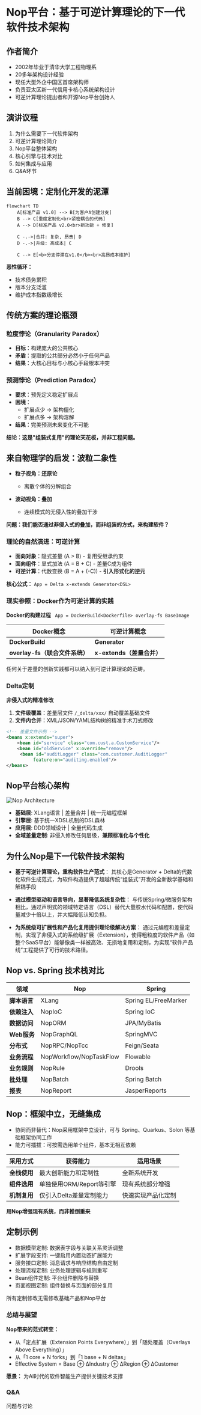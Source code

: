 # Nop平台：基于可逆计算理论的下一代软件技术架构

## 作者简介

- 2002年毕业于清华大学工程物理系
- 20多年架构设计经验
- 现任大型外企中国区首席架构师
- 负责亚太区新一代信用卡核心系统架构设计
- 可逆计算理论提出者和开源Nop平台创始人

## 演讲议程
1. 为什么需要下一代软件架构 
2. 可逆计算理论简介 
3. Nop平台整体架构 ️
4. 核心引擎与技术对比 
5. 如何集成与应用
6. Q&A环节 

## 当前困境：定制化开发的泥潭

```mermaid
flowchart TD
    A[标准产品 v1.0] --> B[为客户A创建分支]
    B --> C[重度定制化<br>紧密耦合的代码]
    A --> D[标准产品 v2.0<br>新功能 + 修复]
    
    C -.->|合并: 复杂, 昂贵| D
    D -.->|升级: 高成本| C
    
    C --> E[<b>分支停滞在v1.0</b><br>高昂成本维护]
```

**恶性循环：**
- 技术债务累积
- 版本分支泛滥
- 维护成本指数级增长

## 传统方案的理论瓶颈

### 粒度悖论（Granularity Paradox）
- **目标**：构建庞大的公共核心
- **矛盾**：提取的公共部分必然小于任何产品
- **结果**：大核心目标与小核心手段根本冲突

### 预测悖论（Prediction Paradox）
- **要求**：预先定义稳定扩展点
- **困境**：
  - 扩展点少 → 架构僵化
  - 扩展点多 → 架构溶解
- **结果**：完美预测未来变化不可能

**结论：这是"组装式复用"的理论天花板，并非工程问题。**

## 来自物理学的启发：波粒二象性

- **粒子视角：还原论**
  - 离散个体的分解组合
  
- **波动视角：叠加**
  - 连续模式的无侵入性的叠加干涉

**问题：我们能否通过非侵入式的叠加，而非组装的方式，来构建软件？**

### 理论的自然演进：可逆计算

- **面向对象**：隐式差量 (A > B) - 复用受继承约束
- **面向组件**：显式加法 (A = B + C) - 差量C成为组件
- **可逆计算**：代数变换 (B = A + (-C)) - **引入形式化的逆元**

**核心公式：** `App = Delta x-extends Generator<DSL>`


### 现实参照：Docker作为可逆计算的实践

**Docker的构建过程**
` App = DockerBuild<Dockerfile> overlay-fs BaseImage`

| Docker概念 | 可逆计算概念 |
|------------|--------------|
| **DockerBuild<Dockerfile>** | **Generator<DSL>** |
| **overlay-fs（联合文件系统）** | **x-extends（差量合并）** |

任何关于差量的创新实践都可以纳入到可逆计算理论的范畴。

### Delta定制
**非侵入式的精准修改**

1. **文件级覆盖**：差量层文件 `/_delta/xxx/` 自动覆盖基础文件
2. **文件内合并**：XML/JSON/YAML结构树的精准手术刀式修改

```xml
<!-- 差量文件示例 -->
<beans x:extends="super">
    <bean id="service" class="com.cust.a.CustomService"/> 
    <bean id="oldService" x:override="remove"/>
	 <bean id="auditLogger" class="com.customer.AuditLogger"
          feature:on="auditing.enabled"/>
</beans>
```

## Nop平台核心架构

![Nop Architecture](nop-arch.svg) <!-- width:400px;height:auto; -->

- **基础层**: XLang语言 | 差量合并 | 统一元编程框架
- **引擎层**: 基于统一XDSL机制的DSL森林 
- **应用层**: DDD领域设计 | 全量代码生成
- **全域差量定制**: 非侵入修改任何层级，**兼顾标准化与个性化**

## 为什么Nop是下一代软件技术架构

- **基于可逆计算理论，重构软件生产范式**：
   其核心是Generator + Delta的代数化软件生成范式，为软件构造提供了超越传统“组装式”开发的全新数学基础和解耦手段

- **通过模型驱动和语言导向，显著降低系统复杂性**：
    与传统Spring/微服务架构相比，通过声明式的领域特定语言（DSL）替代大量胶水代码和配置，使代码量减少十倍以上，并大幅降低认知负担。

- **为系统级可扩展性和产品化复用提供理论级解决方案**：
    通过元编程和差量定制，实现了非侵入式的系统级扩展（Extension），使得粗粒度的软件产品（如整个SaaS平台）能够像类一样被高效、无损地复用和定制，为实现“软件产品线”工程提供了可行的技术路径。


## Nop vs. Spring 技术栈对比

| 领域           | Nop           | Spring           |
|----------------|---------------|------------------|
| **脚本语言**       | XLang         | Spring EL/FreeMarker |
| **依赖注入**    | NopIoC        | Spring IoC       |
| **数据访问**       | NopORM        | JPA/MyBatis      |
| **Web服务**        | NopGraphQL    | SpringMVC        |
| **分布式**       | NopRPC/NopTcc    | Feign/Seata  |
| **业务流程**       | NopWorkflow/NopTaskFlow   | Flowable         |
| **业务规则** | NopRule | Drools|
| **批处理**     | NopBatch      | Spring Batch     |
| **报表**       | NopReport     | JasperReports    |


## Nop：框架中立，无缝集成

- 协同而非替代：Nop采用框架中立设计，可与 Spring、Quarkus、Solon 等基础框架协同工作
- 能力可插拔：可按需选用单个组件，基本无相互依赖

| 采用方式 | 获得能力 | 适用场景 |
|---------|---------|---------|
| **全栈使用** | 最大创新能力和定制性 | 全新系统开发 |
| **组件选用** | 单独使用ORM/Report等引擎 | 现有系统部分增强 |
| **机制复用** | 仅引入Delta差量定制能力 | 快速实现产品化定制 |

**用Nop增强现有系统，而非推倒重来**

## 定制示例
- 数据模型定制: 数据表字段与关联关系灵活调整
- 扩展字段支持: 一键启用内置动态扩展能力
- 服务接口定制: 消息请求与响应结构自由定制
- 处理流程定制: 业务处理逻辑与规则重写
- Bean组件定制: 平台组件删除与替换
- 页面视图定制: 组件替换与页面的部分复用

所有定制修改无需修改基础产品和Nop平台

### 总结与展望

**Nop带来的范式转变：**
- 从「定点扩展（Extension Points Everywhere）」到「随处覆盖（Overlays Above Everything）」
- 从「1 core + N forks」到「1 base + N deltas」
- Effective System = Base ⊕ ΔIndustry ⊕ ΔRegion ⊕ ΔCustomer

**愿景：** 为AI时代的软件智能生产提供关键技术支撑

### Q&A

问题与讨论